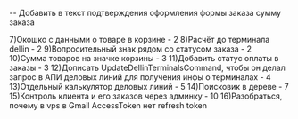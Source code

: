 [comment]: <> (1&#41;Видимая граница шапки - 0)

[comment]: <> (2&#41;Не удалось провести расчёты, вы можете провести расчёты вручную - 0)

[comment]: <> (3&#41;Изменить форму текста информации &#40;на почте есть пример&#41; - 0)

[comment]: <> (4&#41;Подтверждение оформления заказа - 0)
-- Добавить в текст подтверждения оформления формы заказа сумму заказа

[comment]: <> (5&#41;Убираем регистрацию юр. лиц - 1)

[comment]: <> (6&#41;При нажатии на минус товара, если в корзине остался один товар предупреждать о том, что товар уйдет из корзины - 1)
7)Окошко с данными о товаре в корзине - 2
8)Расчёт до терминала dellin - 2
9)Вопросительный знак рядом со статусом заказа - 2
10)Сумма товаров на значке корзины - 3
11)Добавить статус оплаты в заказы - 3
12)Дописать UpdateDellinTerminalsCommand, чтобы он делал запрос в АПИ деловых линий для получения инфы о терминалах - 4
13)Отдельный калькулятор деловых линий - 5
14)Поисковик в дереве - 7
15)Контроль клиента и его заказов через админку - 10
16)Разобраться, почему в vps в Gmail AccessToken нет refresh token